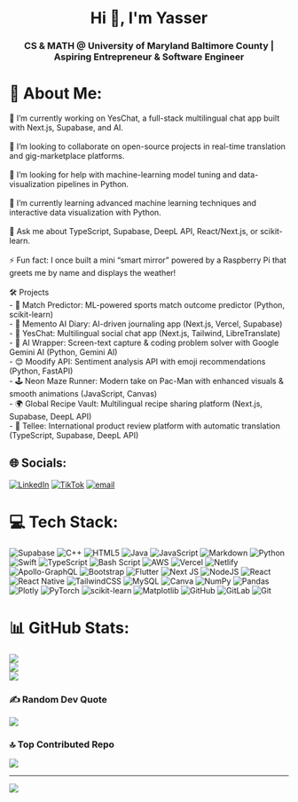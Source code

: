 <h1 align="center">Hi 👋, I'm Yasser</h1>
<h3 align="center">CS & MATH @ University of Maryland Baltimore County | Aspiring Entrepreneur & Software Engineer</h3>

# 💫 About Me:
🔭 I’m currently working on YesChat, a full-stack multilingual chat app built with Next.js, Supabase, and AI.<br><br>👯 I’m looking to collaborate on open-source projects in real-time translation and gig-marketplace platforms.<br><br>🤝 I’m looking for help with machine-learning model tuning and data-visualization pipelines in Python.<br><br>🌱 I’m currently learning advanced machine learning techniques and interactive data visualization with Python.<br><br>💬 Ask me about TypeScript, Supabase, DeepL API, React/Next.js, or scikit-learn.<br><br>⚡ Fun fact: I once built a mini “smart mirror” powered by a Raspberry Pi that greets me by name and displays the weather!<br><br>🛠️ Projects<br>- 🎯 Match Predictor: ML-powered sports match outcome predictor (Python, scikit-learn)<br>- 📝 Memento AI Diary: AI-driven journaling app (Next.js, Vercel, Supabase)<br>- 💬 YesChat: Multilingual social chat app (Next.js, Tailwind, LibreTranslate)<br>- 🤖 AI Wrapper: Screen-text capture & coding problem solver with Google Gemini AI (Python, Gemini AI)<br>- 😊 Moodify API: Sentiment analysis API with emoji recommendations (Python, FastAPI)<br>- 🕹️ Neon Maze Runner: Modern take on Pac-Man with enhanced visuals & smooth animations (JavaScript, Canvas)<br>- 🌍 Global Recipe Vault: Multilingual recipe sharing platform (Next.js, Supabase, DeepL API)<br>- 🛒 Tellee: International product review platform with automatic translation (TypeScript, Supabase, DeepL API)


## 🌐 Socials:
[![LinkedIn](https://img.shields.io/badge/LinkedIn-%230077B5.svg?logo=linkedin&logoColor=white)](https://linkedin.com/in/daimouchayasser) [![TikTok](https://img.shields.io/badge/TikTok-%23000000.svg?logo=TikTok&logoColor=white)](https://tiktok.com/@yasserdaimoucha) [![email](https://img.shields.io/badge/Email-D14836?logo=gmail&logoColor=white)](mailto:ydaimoucha@gmail.com) 

# 💻 Tech Stack:
![Supabase](https://img.shields.io/badge/Supabase-3ECF8E?style=for-the-badge&logo=supabase&logoColor=white) ![C++](https://img.shields.io/badge/c++-%2300599C.svg?style=for-the-badge&logo=c%2B%2B&logoColor=white) ![HTML5](https://img.shields.io/badge/html5-%23E34F26.svg?style=for-the-badge&logo=html5&logoColor=white) ![Java](https://img.shields.io/badge/java-%23ED8B00.svg?style=for-the-badge&logo=openjdk&logoColor=white) ![JavaScript](https://img.shields.io/badge/javascript-%23323330.svg?style=for-the-badge&logo=javascript&logoColor=%23F7DF1E) ![Markdown](https://img.shields.io/badge/markdown-%23000000.svg?style=for-the-badge&logo=markdown&logoColor=white) ![Python](https://img.shields.io/badge/python-3670A0?style=for-the-badge&logo=python&logoColor=ffdd54) ![Swift](https://img.shields.io/badge/swift-F54A2A?style=for-the-badge&logo=swift&logoColor=white) ![TypeScript](https://img.shields.io/badge/typescript-%23007ACC.svg?style=for-the-badge&logo=typescript&logoColor=white) ![Bash Script](https://img.shields.io/badge/bash_script-%23121011.svg?style=for-the-badge&logo=gnu-bash&logoColor=white) ![AWS](https://img.shields.io/badge/AWS-%23FF9900.svg?style=for-the-badge&logo=amazon-aws&logoColor=white) ![Vercel](https://img.shields.io/badge/vercel-%23000000.svg?style=for-the-badge&logo=vercel&logoColor=white) ![Netlify](https://img.shields.io/badge/netlify-%23000000.svg?style=for-the-badge&logo=netlify&logoColor=#00C7B7) ![Apollo-GraphQL](https://img.shields.io/badge/-ApolloGraphQL-311C87?style=for-the-badge&logo=apollo-graphql) ![Bootstrap](https://img.shields.io/badge/bootstrap-%238511FA.svg?style=for-the-badge&logo=bootstrap&logoColor=white) ![Flutter](https://img.shields.io/badge/Flutter-%2302569B.svg?style=for-the-badge&logo=Flutter&logoColor=white) ![Next JS](https://img.shields.io/badge/Next-black?style=for-the-badge&logo=next.js&logoColor=white) ![NodeJS](https://img.shields.io/badge/node.js-6DA55F?style=for-the-badge&logo=node.js&logoColor=white) ![React](https://img.shields.io/badge/react-%2320232a.svg?style=for-the-badge&logo=react&logoColor=%2361DAFB) ![React Native](https://img.shields.io/badge/react_native-%2320232a.svg?style=for-the-badge&logo=react&logoColor=%2361DAFB) ![TailwindCSS](https://img.shields.io/badge/tailwindcss-%2338B2AC.svg?style=for-the-badge&logo=tailwind-css&logoColor=white) ![MySQL](https://img.shields.io/badge/mysql-4479A1.svg?style=for-the-badge&logo=mysql&logoColor=white) ![Canva](https://img.shields.io/badge/Canva-%2300C4CC.svg?style=for-the-badge&logo=Canva&logoColor=white) ![NumPy](https://img.shields.io/badge/numpy-%23013243.svg?style=for-the-badge&logo=numpy&logoColor=white) ![Pandas](https://img.shields.io/badge/pandas-%23150458.svg?style=for-the-badge&logo=pandas&logoColor=white) ![Plotly](https://img.shields.io/badge/Plotly-%233F4F75.svg?style=for-the-badge&logo=plotly&logoColor=white) ![PyTorch](https://img.shields.io/badge/PyTorch-%23EE4C2C.svg?style=for-the-badge&logo=PyTorch&logoColor=white) ![scikit-learn](https://img.shields.io/badge/scikit--learn-%23F7931E.svg?style=for-the-badge&logo=scikit-learn&logoColor=white) ![Matplotlib](https://img.shields.io/badge/Matplotlib-%23ffffff.svg?style=for-the-badge&logo=Matplotlib&logoColor=black) ![GitHub](https://img.shields.io/badge/github-%23121011.svg?style=for-the-badge&logo=github&logoColor=white) ![GitLab](https://img.shields.io/badge/gitlab-%23181717.svg?style=for-the-badge&logo=gitlab&logoColor=white) ![Git](https://img.shields.io/badge/git-%23F05033.svg?style=for-the-badge&logo=git&logoColor=white)
# 📊 GitHub Stats:
![](https://github-readme-stats.vercel.app/api?username=daimouchayasser&theme=dark&hide_border=false&include_all_commits=false&count_private=true)<br/>
![](https://nirzak-streak-stats.vercel.app/?user=daimouchayasser&theme=dark&hide_border=false)<br/>
![](https://github-readme-stats.vercel.app/api/top-langs/?username=daimouchayasser&theme=dark&hide_border=false&include_all_commits=false&count_private=true&layout=compact)

### ✍️ Random Dev Quote
![](https://quotes-github-readme.vercel.app/api?type=horizontal&theme=radical)

### 🔝 Top Contributed Repo
![](https://github-contributor-stats.vercel.app/api?username=daimouchayasser&limit=5&theme=dark&combine_all_yearly_contributions=true)

---
[![](https://visitcount.itsvg.in/api?id=daimouchayasser&icon=0&color=0)](https://visitcount.itsvg.in)

<!-- Proudly created with GPRM ( https://gprm.itsvg.in ) -->
